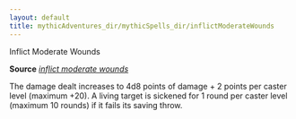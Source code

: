```yaml
---
layout: default
title: mythicAdventures_dir/mythicSpells_dir/inflictModerateWounds
---
```

Inflict Moderate Wounds

**Source** [_inflict moderate wounds_](../../spells_dir/inflictModerateWounds#_inflict-moderate-wounds)

The damage dealt increases to 4d8 points of damage + 2 points per caster level (maximum +20). A living target is sickened for 1 round per caster level (maximum 10 rounds) if it fails its saving throw.

